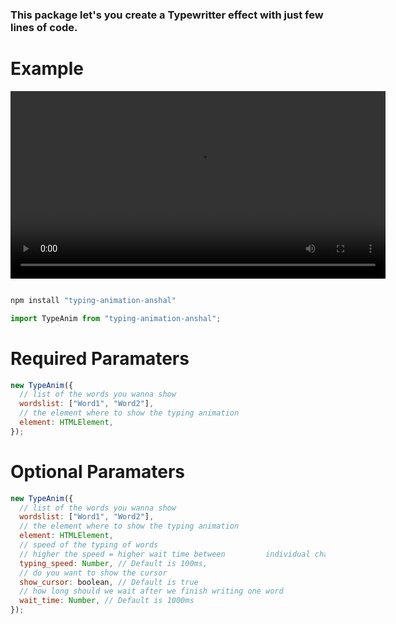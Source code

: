 ### This package let's you create a Typewritter effect with just few lines of code.

# Example

<video src="./screen-capture (online-video-cutter.com).mp4" autoplay loop controls width="600"></video>

```js

npm install "typing-animation-anshal"

import TypeAnim from "typing-animation-anshal";

```

# **Required Paramaters**

```js
new TypeAnim({
  // list of the words you wanna show
  wordslist: ["Word1", "Word2"],
  // the element where to show the typing animation
  element: HTMLElement,
});
```

# **Optional Paramaters**

```js
new TypeAnim({
  // list of the words you wanna show
  wordslist: ["Word1", "Word2"],
  // the element where to show the typing animation
  element: HTMLElement,
  // speed of the typing of words
  // higher the speed = higher wait time between         individual characters
  typing_speed: Number, // Default is 100ms,
  // do you want to show the cursor
  show_cursor: boolean, // Default is true
  // how long should we wait after we finish writing one word
  wait_time: Number, // Default is 1000ms
});
```
